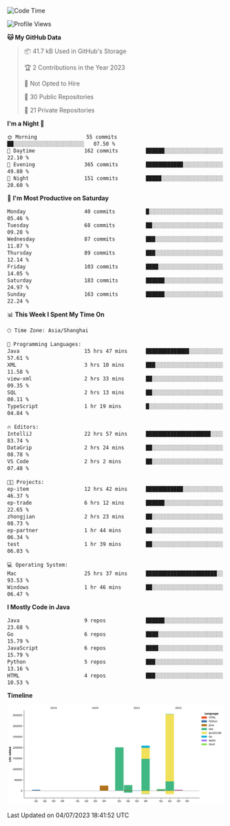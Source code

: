 <!--START_SECTION:waka-->
![Code Time](http://img.shields.io/badge/Code%20Time-1%2C922%20hrs%2019%20mins-blue)

![Profile Views](http://img.shields.io/badge/Profile%20Views-0-blue)

**🐱 My GitHub Data** 

> 📦 41.7 kB Used in GitHub's Storage 
 > 
> 🏆 2 Contributions in the Year 2023
 > 
> 🚫 Not Opted to Hire
 > 
> 📜 30 Public Repositories 
 > 
> 🔑 21 Private Repositories 
 > 
**I'm a Night 🦉** 

```text
🌞 Morning                55 commits          ██░░░░░░░░░░░░░░░░░░░░░░░   07.50 % 
🌆 Daytime                162 commits         ██████░░░░░░░░░░░░░░░░░░░   22.10 % 
🌃 Evening                365 commits         ████████████░░░░░░░░░░░░░   49.80 % 
🌙 Night                  151 commits         █████░░░░░░░░░░░░░░░░░░░░   20.60 % 
```
📅 **I'm Most Productive on Saturday** 

```text
Monday                   40 commits          █░░░░░░░░░░░░░░░░░░░░░░░░   05.46 % 
Tuesday                  68 commits          ██░░░░░░░░░░░░░░░░░░░░░░░   09.28 % 
Wednesday                87 commits          ███░░░░░░░░░░░░░░░░░░░░░░   11.87 % 
Thursday                 89 commits          ███░░░░░░░░░░░░░░░░░░░░░░   12.14 % 
Friday                   103 commits         ████░░░░░░░░░░░░░░░░░░░░░   14.05 % 
Saturday                 183 commits         ██████░░░░░░░░░░░░░░░░░░░   24.97 % 
Sunday                   163 commits         ██████░░░░░░░░░░░░░░░░░░░   22.24 % 
```


📊 **This Week I Spent My Time On** 

```text
🕑︎ Time Zone: Asia/Shanghai

💬 Programming Languages: 
Java                     15 hrs 47 mins      ██████████████░░░░░░░░░░░   57.61 % 
XML                      3 hrs 10 mins       ███░░░░░░░░░░░░░░░░░░░░░░   11.58 % 
view-xml                 2 hrs 33 mins       ██░░░░░░░░░░░░░░░░░░░░░░░   09.35 % 
SQL                      2 hrs 13 mins       ██░░░░░░░░░░░░░░░░░░░░░░░   08.11 % 
TypeScript               1 hr 19 mins        █░░░░░░░░░░░░░░░░░░░░░░░░   04.84 % 

🔥 Editors: 
IntelliJ                 22 hrs 57 mins      █████████████████████░░░░   83.74 % 
DataGrip                 2 hrs 24 mins       ██░░░░░░░░░░░░░░░░░░░░░░░   08.78 % 
VS Code                  2 hrs 2 mins        ██░░░░░░░░░░░░░░░░░░░░░░░   07.48 % 

🐱‍💻 Projects: 
ep-item                  12 hrs 42 mins      ████████████░░░░░░░░░░░░░   46.37 % 
ep-trade                 6 hrs 12 mins       ██████░░░░░░░░░░░░░░░░░░░   22.65 % 
zhongjian                2 hrs 23 mins       ██░░░░░░░░░░░░░░░░░░░░░░░   08.73 % 
ep-partner               1 hr 44 mins        ██░░░░░░░░░░░░░░░░░░░░░░░   06.34 % 
test                     1 hr 39 mins        ██░░░░░░░░░░░░░░░░░░░░░░░   06.03 % 

💻 Operating System: 
Mac                      25 hrs 37 mins      ███████████████████████░░   93.53 % 
Windows                  1 hr 46 mins        ██░░░░░░░░░░░░░░░░░░░░░░░   06.47 % 
```

**I Mostly Code in Java** 

```text
Java                     9 repos             ██████░░░░░░░░░░░░░░░░░░░   23.68 % 
Go                       6 repos             ████░░░░░░░░░░░░░░░░░░░░░   15.79 % 
JavaScript               6 repos             ████░░░░░░░░░░░░░░░░░░░░░   15.79 % 
Python                   5 repos             ███░░░░░░░░░░░░░░░░░░░░░░   13.16 % 
HTML                     4 repos             ███░░░░░░░░░░░░░░░░░░░░░░   10.53 % 
```



**Timeline**

![Lines of Code chart](https://raw.githubusercontent.com/youtiaoguagua/youtiaoguagua/master/assets/bar_graph.png)


 Last Updated on 04/07/2023 18:41:52 UTC
<!--END_SECTION:waka-->